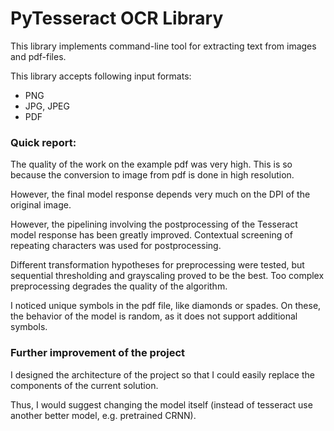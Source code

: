 # PyTesseract OCR Library

This library implements command-line tool for extracting text from images and pdf-files.

This library accepts following input formats:

* PNG
* JPG, JPEG
* PDF

### Quick report:


The quality of the work on the example pdf was very high. This is so because the conversion to image from pdf is done in high resolution.

However, the final model response depends very much on the DPI of the original image. 

However, the pipelining involving the postprocessing of the Tesseract model response has been greatly improved. Contextual screening of repeating characters was used for postprocessing.

Different transformation hypotheses for preprocessing were tested, but sequential thresholding and grayscaling proved to be the best. Too complex preprocessing degrades the quality of the algorithm.

I noticed unique symbols in the pdf file, like diamonds or spades. On these, the behavior of the model is random, as it does not support additional symbols. 

### Further improvement of the project

I designed the architecture of the project so that I could easily replace the components of the current solution. 

Thus, I would suggest changing the model itself (instead of tesseract use another better model, e.g. pretrained CRNN).

